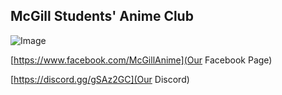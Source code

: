 ## McGill Students' Anime Club

![Image](https://media.discordapp.net/attachments/711807503125577728/711808527282339890/12049634_501716233330308_3167664469842559341_n.jpg)

[https://www.facebook.com/McGillAnime](Our Facebook Page)

[https://discord.gg/gSAz2GC](Our Discord)
